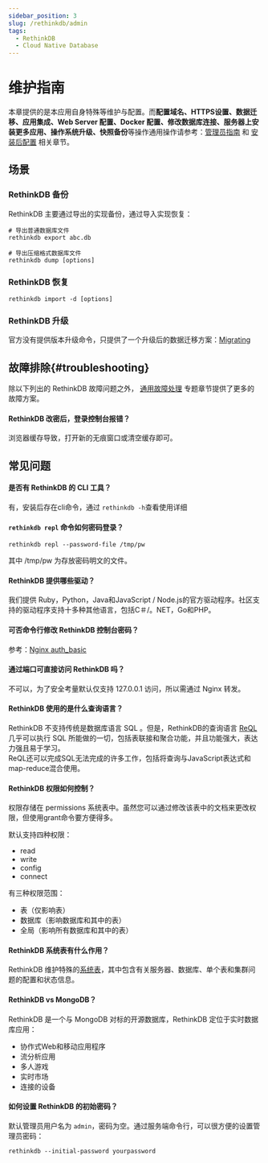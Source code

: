 ```yaml
---
sidebar_position: 3
slug: /rethinkdb/admin
tags:
  - RethinkDB
  - Cloud Native Database
---
```


# 维护指南

本章提供的是本应用自身特殊等维护与配置。而**配置域名、HTTPS设置、数据迁移、应用集成、Web Server 配置、Docker 配置、修改数据库连接、服务器上安装更多应用、操作系统升级、快照备份**等操作通用操作请参考：[管理员指南](../administrator) 和 [安装后配置](../install/setup/) 相关章节。

## 场景

### RethinkDB 备份
RethinkDB 主要通过导出的实现备份，通过导入实现恢复：

```
# 导出普通数据库文件
rethinkdb export abc.db

# 导出压缩格式数据库文件
rethinkdb dump [options]
```

### RethinkDB 恢复

```
rethinkdb import -d [options]
```

### RethinkDB 升级

官方没有提供版本升级命令，只提供了一个升级后的数据迁移方案：[Migrating](https://rethinkdb.com/docs/migration/)


## 故障排除{#troubleshooting}

除以下列出的 RethinkDB 故障问题之外， [通用故障处理](../troubleshooting) 专题章节提供了更多的故障方案。 

#### RethinkDB 改密后，登录控制台报错？

浏览器缓存导致，打开新的无痕窗口或清空缓存即可。


## 常见问题

#### 是否有 RethinkDB 的 CLI 工具？

有，安装后存在cli命令，通过 `rethinkdb -h`查看使用详细

#### `rethinkdb repl` 命令如何密码登录？

```
rethinkdb repl --password-file /tmp/pw
```

其中 /tmp/pw 为存放密码明文的文件。

#### RethinkDB 提供哪些驱动？

我们提供 Ruby，Python，Java和JavaScript / Node.js的官方驱动程序。社区支持的驱动程序支持十多种其他语言，包括C＃/。NET，Go和PHP。

#### 可否命令行修改 RethinkDB 控制台密码？

参考：[Nginx auth_basic](../nginx#authbasic)

#### 通过端口可直接访问 RethinkDB 吗？

不可以，为了安全考量默认仅支持 127.0.0.1 访问，所以需通过 Nginx 转发。

#### RethinkDB 使用的是什么查询语言？

RethinkDB 不支持传统是数据库语言 SQL 。但是，RethinkDB的查询语言 [ReQL](https://rethinkdb.com/docs/introduction-to-reql/) 几乎可以执行 SQL 所能做的一切，包括表联接和聚合功能，并且功能强大，表达力强且易于学习。  
ReQL还可以完成SQL无法完成的许多工作，包括将查询与JavaScript表达式和map-reduce混合使用。

#### RethinkDB 权限如何控制？

权限存储在 permissions 系统表中。虽然您可以通过修改该表中的文档来更改权限，但使用grant命令要方便得多。

默认支持四种权限：

* read
* write
* config
* connect

有三种权限范围：  

* 表（仅影响表）
* 数据库（影响数据库和其中的表）
* 全局（影响所有数据库和其中的表）

#### RethinkDB 系统表有什么作用？

RethinkDB 维护特殊的[系统表](https://rethinkdb.com/docs/system-tables/)，其中包含有关服务器、数据库、单个表和集群问题的配置和状态信息。


#### RethinkDB vs MongoDB？

RethinkDB 是一个与 MongoDB 对标的开源数据库，RethinkDB 定位于实时数据库应用：

- 协作式Web和移动应用程序
- 流分析应用
- 多人游戏
- 实时市场
- 连接的设备

#### 如何设置 RethinkDB 的初始密码？

默认管理员用户名为 `admin`，密码为空。通过服务端命令行，可以很方便的设置管理员密码：

```
rethinkdb --initial-password yourpassword
```
